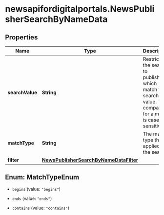 # newsapifordigitalportals.NewsPublisherSearchByNameData

## Properties

Name | Type | Description | Notes
------------ | ------------- | ------------- | -------------
**searchValue** | **String** | Restricts the search to publishers, which match the search value. The comparison for a match is case sensitive. | 
**matchType** | **String** | The match type that is applied to the search. | 
**filter** | [**NewsPublisherSearchByNameDataFilter**](NewsPublisherSearchByNameDataFilter.md) |  | [optional] 



## Enum: MatchTypeEnum


* `begins` (value: `"begins"`)

* `ends` (value: `"ends"`)

* `contains` (value: `"contains"`)




